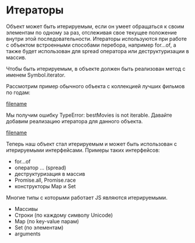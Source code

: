  # Итераторы

 Объект может быть итерируемым, если он умеет обращаться к своим элементам по одному за раз, отслеживая свое текущее положение внутри этой последовательности. Итераторы используются при работе с объектом встроенными способами перебора, например for...of, а также будет использован для spread оператора или деструктуризации в массив.

 Чтобы быть итерируемым, в объекте должен быть реализован метод с именем Symbol.iterator.

Рассмотрим пример обычного объекта с коллекцией лучших фильмов по годам:

[filename](iterators.js ':include :type=code :fragment=badExample') 

Мы получим ошибку TypeError: bestMovies is not iterable. Давайте добавим реализацию итератора для данного объекта.

[filename](iterators.js ':include :type=code :fragment=iterableExample') 

Теперь наш объект стал итерируемым и может быть использован с итерируемыми интерфейсами. Примеры таких интерфейсов:
* for...of
* оператор ... (spread)
* деструктуризация в массив
* Promise.all, Promise.race
* конструкторы Map и Set

Многие типы с которыми работает JS являются итерируемыми.
* Массивы
* Строки (по каждому символу Unicode)
* Map (по key-value парам)
* Set (по элементам)
* arguments
